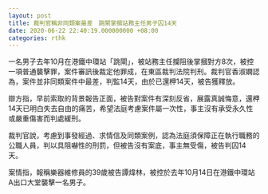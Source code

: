 ```yaml
---
layout: post
title: 裁判官稱非同類案最差　跳閘掌摑站務主任男子囚14天
date: 2020-06-22 22:40:19.000000000 +08:00
categories: rthk
---
```


一名男子去年10月在港鐵中環站「跳閘」，被站務主任攔阻後掌摑對方8次，被控一項普通襲擊罪，案件審訊後裁定他罪成，在東區裁判法院判刑。裁判官香淑嫻認為，案件並非同類案件中最差，判監14天，由於已還柙14天，被告獲釋放。

辯方指，早前索取的背景報告正面，被告對案件有深刻反省，展露真誠悔意，還柙14天已明白失去自由的痛苦，希望法庭考慮案件屬一次性，事主沒有承受永久性或嚴重傷害而判處緩刑。

裁判官說，考慮到事發經過、求情信及同類案例，認為法庭須保障正在執行職務的公職人員，判以具阻嚇性的刑罰，但被告沒有案底，事主無受傷，被告判囚14天。

案情指，報稱樂器維修員的39歲被告譚煒林，被控於去年10月14日在港鐵中環站A出口大堂襲擊一名男子。
